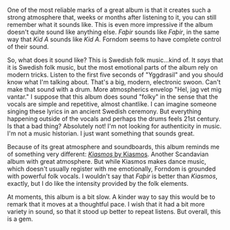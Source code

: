 One of the most reliable marks of a great album is that it creates such a strong atmosphere that, weeks or months after listening to it, you can still remember what it sounds like. This is even more impressive if the album doesn't quite sound like anything else. *Faþir* sounds like *Faþir*, in the same way that *Kid A* sounds like *Kid A.* Forndom seems to have complete control of their sound.

So, what does it sound like? This is Swedish folk music...kind of. It *says* that it is Swedish folk music, but the most emotional parts of the album rely on modern tricks. Listen to the first five seconds of "Yggdrasil" and you should know what I'm talking about. That's a big, modern, electronic swoon. Can't make that sound with a drum. More atmospherics envelop "Hel, jag vet mig vantar." I suppose that this album does sound "folky" in the sense that the vocals are simple and repetitive, almost chantlike. I can imagine someone singing these lyrics in an ancient Swedish ceremony. But everything happening outside of the vocals and perhaps the drums feels 21st century. Is that a bad thing? Absolutely not! I'm not looking for authenticity in music. I'm not a music historian. I just want something that sounds great.

Because of its great atmosphere and soundboards, this album reminds me of something very different: [*Kiasmos* by Kiasmos](https://paulcarroll.site/music/music/16). Another Scandavian album with great atmosphere. But while Kiasmos makes dance music, which doesn't usually register with me emotionally, Forndom is grounded with powerful folk vocals. I wouldn't say that *Faþir* is better than *Kiasmos*, exactly, but I do like the intensity provided by the folk elements.

At moments, this album is a bit slow. A kinder way to say this would be to remark that it moves at a thoughtful pace. I wish that it had a bit more variety in sound, so that it stood up better to repeat listens. But overall, this is a gem.
